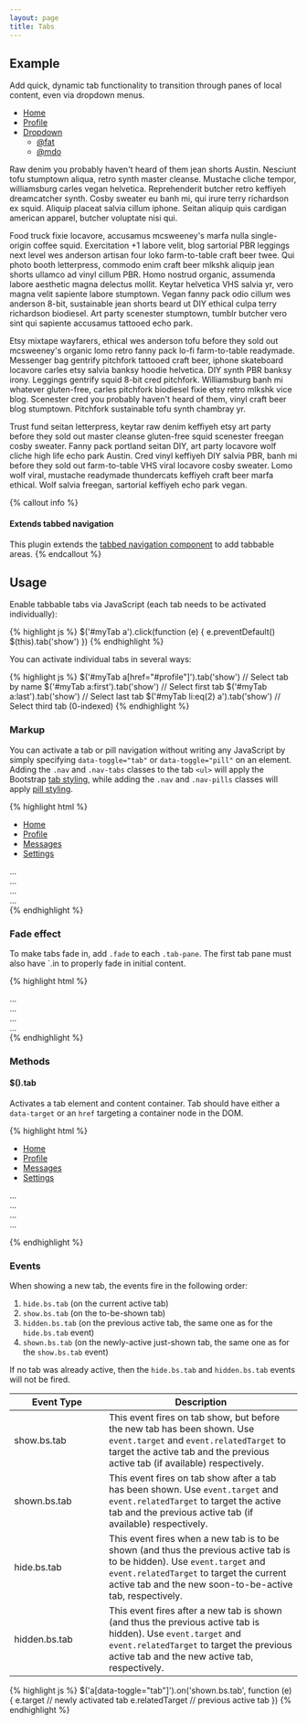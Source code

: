 ```yaml
---
layout: page
title: Tabs
---
```


## Example

Add quick, dynamic tab functionality to transition through panes of local content, even via dropdown menus.

<div class="bd-example bd-example-tabs" role="tabpanel">
  <ul id="myTab" class="nav nav-tabs" role="tablist">
    <li role="presentation" class="active">
      <a href="#home" id="home-tab" role="tab" data-toggle="tab" aria-controls="home" aria-expanded="true">Home</a>
    </li>
    <li role="presentation">
      <a href="#profile" role="tab" id="profile-tab" data-toggle="tab" aria-controls="profile">Profile</a>
    </li>
    <li role="presentation" class="dropdown">
      <a href="#" id="myTabDrop1" class="dropdown-toggle" data-toggle="dropdown" aria-controls="myTabDrop1-contents">
        Dropdown
        <span class="caret"></span>
      </a>
      <ul class="dropdown-menu" role="menu" aria-labelledby="myTabDrop1" id="myTabDrop1-contents">
        <li><a href="#dropdown1" tabindex="-1" role="tab" id="dropdown1-tab" data-toggle="tab" aria-controls="dropdown1">@fat</a></li>
        <li><a href="#dropdown2" tabindex="-1" role="tab" id="dropdown2-tab" data-toggle="tab" aria-controls="dropdown2">@mdo</a></li>
      </ul>
    </li>
  </ul>
  <div id="myTabContent" class="tab-content">
    <div role="tabpanel" class="tab-pane fade in active" id="home" aria-labelledBy="home-tab">
      <p>Raw denim you probably haven't heard of them jean shorts Austin. Nesciunt tofu stumptown aliqua, retro synth master cleanse. Mustache cliche tempor, williamsburg carles vegan helvetica. Reprehenderit butcher retro keffiyeh dreamcatcher synth. Cosby sweater eu banh mi, qui irure terry richardson ex squid. Aliquip placeat salvia cillum iphone. Seitan aliquip quis cardigan american apparel, butcher voluptate nisi qui.</p>
    </div>
    <div role="tabpanel" class="tab-pane fade" id="profile" aria-labelledBy="profile-tab">
      <p>Food truck fixie locavore, accusamus mcsweeney's marfa nulla single-origin coffee squid. Exercitation +1 labore velit, blog sartorial PBR leggings next level wes anderson artisan four loko farm-to-table craft beer twee. Qui photo booth letterpress, commodo enim craft beer mlkshk aliquip jean shorts ullamco ad vinyl cillum PBR. Homo nostrud organic, assumenda labore aesthetic magna delectus mollit. Keytar helvetica VHS salvia yr, vero magna velit sapiente labore stumptown. Vegan fanny pack odio cillum wes anderson 8-bit, sustainable jean shorts beard ut DIY ethical culpa terry richardson biodiesel. Art party scenester stumptown, tumblr butcher vero sint qui sapiente accusamus tattooed echo park.</p>
    </div>
    <div role="tabpanel" class="tab-pane fade" id="dropdown1" aria-labelledBy="dropdown1-tab">
      <p>Etsy mixtape wayfarers, ethical wes anderson tofu before they sold out mcsweeney's organic lomo retro fanny pack lo-fi farm-to-table readymade. Messenger bag gentrify pitchfork tattooed craft beer, iphone skateboard locavore carles etsy salvia banksy hoodie helvetica. DIY synth PBR banksy irony. Leggings gentrify squid 8-bit cred pitchfork. Williamsburg banh mi whatever gluten-free, carles pitchfork biodiesel fixie etsy retro mlkshk vice blog. Scenester cred you probably haven't heard of them, vinyl craft beer blog stumptown. Pitchfork sustainable tofu synth chambray yr.</p>
    </div>
    <div role="tabpanel" class="tab-pane fade" id="dropdown2" aria-labelledBy="dropdown2-tab">
      <p>Trust fund seitan letterpress, keytar raw denim keffiyeh etsy art party before they sold out master cleanse gluten-free squid scenester freegan cosby sweater. Fanny pack portland seitan DIY, art party locavore wolf cliche high life echo park Austin. Cred vinyl keffiyeh DIY salvia PBR, banh mi before they sold out farm-to-table VHS viral locavore cosby sweater. Lomo wolf viral, mustache readymade thundercats keffiyeh craft beer marfa ethical. Wolf salvia freegan, sartorial keffiyeh echo park vegan.</p>
    </div>
  </div>
</div>

{% callout info %}
#### Extends tabbed navigation

This plugin extends the [tabbed navigation component](../components/#nav-tabs) to add tabbable areas.
{% endcallout %}

## Usage

Enable tabbable tabs via JavaScript (each tab needs to be activated individually):

{% highlight js %}
$('#myTab a').click(function (e) {
  e.preventDefault()
  $(this).tab('show')
})
{% endhighlight %}

You can activate individual tabs in several ways:

{% highlight js %}
$('#myTab a[href="#profile"]').tab('show') // Select tab by name
$('#myTab a:first').tab('show') // Select first tab
$('#myTab a:last').tab('show') // Select last tab
$('#myTab li:eq(2) a').tab('show') // Select third tab (0-indexed)
{% endhighlight %}

### Markup

You can activate a tab or pill navigation without writing any JavaScript by simply specifying `data-toggle="tab"` or `data-toggle="pill"` on an element. Adding the `.nav` and `.nav-tabs` classes to the tab `<ul>` will apply the Bootstrap <a href="../components/#nav-tabs">tab styling</a>, while adding the `.nav` and `.nav-pills` classes will apply <a href="../components/#nav-pills">pill styling</a>.

<div role="tabpanel">
{% highlight html %}
<!-- Nav tabs -->
<ul class="nav nav-tabs" role="tablist">
  <li role="presentation" class="active"><a href="#home" role="tab" data-toggle="tab">Home</a></li>
  <li role="presentation"><a href="#profile" role="tab" data-toggle="tab">Profile</a></li>
  <li role="presentation"><a href="#messages" role="tab" data-toggle="tab">Messages</a></li>
  <li role="presentation"><a href="#settings" role="tab" data-toggle="tab">Settings</a></li>
</ul>

<!-- Tab panes -->
<div class="tab-content">
  <div role="tabpanel" class="tab-pane active" id="home">...</div>
  <div role="tabpanel" class="tab-pane" id="profile">...</div>
  <div role="tabpanel" class="tab-pane" id="messages">...</div>
  <div role="tabpanel" class="tab-pane" id="settings">...</div>
</div>
{% endhighlight %}
</div>

### Fade effect

To make tabs fade in, add `.fade` to each `.tab-pane`. The first tab pane must also have `.in to properly fade in initial content.

{% highlight html %}
<div class="tab-content">
  <div role="tabpanel" class="tab-pane fade in active" id="home">...</div>
  <div role="tabpanel" class="tab-pane fade" id="profile">...</div>
  <div role="tabpanel" class="tab-pane fade" id="messages">...</div>
  <div role="tabpanel" class="tab-pane fade" id="settings">...</div>
</div>
{% endhighlight %}

### Methods

#### $().tab

Activates a tab element and content container. Tab should have either a `data-target` or an `href` targeting a container node in the DOM.

{% highlight html %}
<ul class="nav nav-tabs" role="tablist" id="myTab">
  <li role="presentation" class="active">
    <a href="#home" role="tab" data-toggle="tab" aria-controls="home">Home</a>
  </li>
  <li role="presentation">
    <a href="#profile" role="tab" data-toggle="tab" aria-controls="profile">Profile</a>
  </li>
  <li role="presentation">
    <a href="#messages" role="tab" data-toggle="tab" aria-controls="messages">Messages</a>
  </li>
  <li role="presentation">
    <a href="#settings" role="tab" data-toggle="tab" aria-controls="settings">Settings</a>
  </li>
</ul>

<div class="tab-content">
  <div role="tabpanel" class="tab-pane active" id="home">...</div>
  <div role="tabpanel" class="tab-pane" id="profile">...</div>
  <div role="tabpanel" class="tab-pane" id="messages">...</div>
  <div role="tabpanel" class="tab-pane" id="settings">...</div>
</div>

<script>
  $(function () {
    $('#myTab a:last').tab('show')
  })
</script>
{% endhighlight %}

### Events

When showing a new tab, the events fire in the following order:

1. `hide.bs.tab` (on the current active tab)
2. `show.bs.tab` (on the to-be-shown tab)
3. `hidden.bs.tab` (on the previous active tab, the same one as for the `hide.bs.tab` event)
4. `shown.bs.tab` (on the newly-active just-shown tab, the same one as for the `show.bs.tab` event)

If no tab was already active, then the `hide.bs.tab` and `hidden.bs.tab` events will not be fired.

<div class="table-responsive">
  <table class="table table-bordered table-striped">
    <thead>
     <tr>
       <th style="width: 150px;">Event Type</th>
       <th>Description</th>
     </tr>
    </thead>
    <tbody>
      <tr>
        <td>show.bs.tab</td>
        <td>This event fires on tab show, but before the new tab has been shown. Use <code>event.target</code> and <code>event.relatedTarget</code> to target the active tab and the previous active tab (if available) respectively.</td>
     </tr>
     <tr>
        <td>shown.bs.tab</td>
        <td>This event fires on tab show after a tab has been shown. Use <code>event.target</code> and <code>event.relatedTarget</code> to target the active tab and the previous active tab (if available) respectively.</td>
      </tr>
      <tr>
        <td>hide.bs.tab</td>
        <td>This event fires when a new tab is to be shown (and thus the previous active tab is to be hidden). Use <code>event.target</code> and <code>event.relatedTarget</code> to target the current active tab and the new soon-to-be-active tab, respectively.</td>
      </tr>
      <tr>
        <td>hidden.bs.tab</td>
        <td>This event fires after a new tab is shown (and thus the previous active tab is hidden). Use <code>event.target</code> and <code>event.relatedTarget</code> to target the previous active tab and the new active tab, respectively.</td>
      </tr>
    </tbody>
  </table>
</div>

{% highlight js %}
$('a[data-toggle="tab"]').on('shown.bs.tab', function (e) {
  e.target // newly activated tab
  e.relatedTarget // previous active tab
})
{% endhighlight %}
